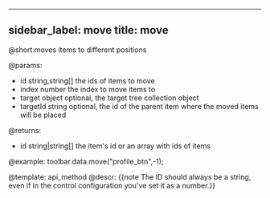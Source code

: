 
---
sidebar_label: move
title: move
---          

@short:moves items to different positions

@params:
- id 			string,string[]		the ids of items to move
- index			number				the index to move items to
- target		object				optional, the target tree collection object
- targetId		string				optional, the id of the parent item where the moved items will be placed

@returns:
- id    string|string[]   the item's id or an array with ids of items


@example:
toolbar.data.move("profile_btn",-1);

@template: api_method
@descr:
{{note The ID should always be a string, even if in the control configuration you've set it as a number.}}
